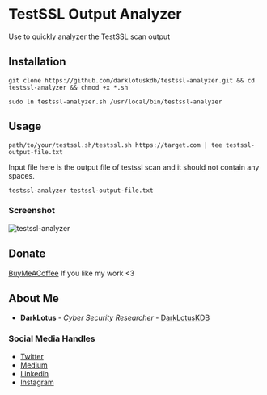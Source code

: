 # TestSSL Output Analyzer
Use to quickly analyzer the TestSSL scan output

## Installation
```
git clone https://github.com/darklotuskdb/testssl-analyzer.git && cd testssl-analyzer && chmod +x *.sh
```
```
sudo ln testssl-analyzer.sh /usr/local/bin/testssl-analyzer
```

## Usage

```
path/to/your/testssl.sh/testssl.sh https://target.com | tee testssl-output-file.txt
```
Input file here is the output file of testssl scan and it should not contain any spaces.
```
testssl-analyzer testssl-output-file.txt
```

### Screenshot
![testssl-analyzer](https://user-images.githubusercontent.com/29382875/159027585-78d93828-ec24-48d3-95a0-2c1a24c11aa9.png)

## Donate
[BuyMeACoffee](https://www.buymeacoffee.com/darklotus) If you like my work <3

## About Me

* **DarkLotus** - *Cyber Security Researcher* - [DarkLotusKDB](https://github.com/darklotuskdb)

### Social Media Handles
* [Twitter](https://twitter.com/darklotuskdb)
* [Medium](https://medium.com/@darklotus)
* [Linkedin](https://www.linkedin.com/in/kamaldeepbhati/)
* [Instagram](https://www.instagram.com/kamaldeepbhati/)
